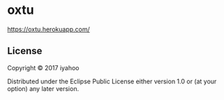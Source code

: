 # oxtu

https://oxtu.herokuapp.com/

## License

Copyright © 2017 iyahoo

Distributed under the Eclipse Public License either version 1.0 or (at
your option) any later version.
